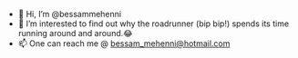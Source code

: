 - 👋 Hi, I’m @bessammehenni
- 👀 I’m interested to find out why the roadrunner (bip bip!) spends its time running around and around.😂
- 📫 One can reach me @ bessam_mehenni@hotmail.com

<!---
bessammehenni/bessammehenni is a ✨ special ✨ repository because its `README.md` (this file) appears on your GitHub profile.
You can click the Preview link to take a look at your changes.
--->
